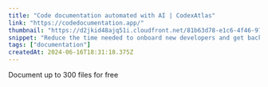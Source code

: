 ```yaml
---
title: "Code documentation automated with AI | CodexAtlas"
link: "https://codedocumentation.app/"
thumbnail: "https://d2jkid48ajq51i.cloudfront.net/81b63d78-e1c6-4f46-97ae-9aef49ccb687/apple-touch-icon-180x180.png"
snippet: "Reduce the time needed to onboard new developers and get back up to 20% of their time to create new features. Eliminate dependency risk with AI documentation."
tags: ["documentation"]
createdAt: 2024-06-16T18:31:18.375Z
---
```

Document up to 300 files for free
